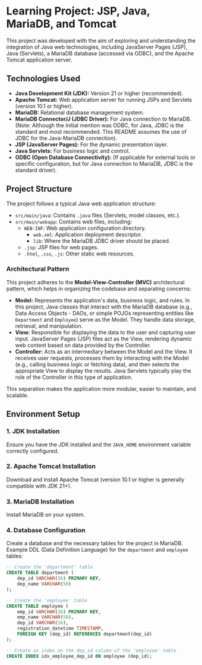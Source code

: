 # Learning Project: JSP, Java, MariaDB, and Tomcat

This project was developed with the aim of exploring and understanding the integration of Java web technologies, including JavaServer Pages (JSP), Java (Servlets), a MariaDB database (accessed via ODBC), and the Apache Tomcat application server.

## Technologies Used

* **Java Development Kit (JDK):** Version 21 or higher (recommended).
* **Apache Tomcat:** Web application server for running JSPs and Servlets (version 10.1 or higher).
* **MariaDB:** Relational database management system.
* **MariaDB Connector/J (JDBC Driver):** For Java connection to MariaDB. (Note: Although the initial mention was ODBC, for Java, JDBC is the standard and most recommended. This README assumes the use of JDBC for the Java-MariaDB connection).
* **JSP (JavaServer Pages):** For the dynamic presentation layer.
* **Java Servlets:** For business logic and control.
* **ODBC (Open Database Connectivity):** (If applicable for external tools or specific configuration, but for Java connection to MariaDB, JDBC is the standard driver).

## Project Structure

The project follows a typical Java web application structure:

* `src/main/java`: Contains `.java` files (Servlets, model classes, etc.).
* `src/main/webapp`: Contains web files, including:
    * `WEB-INF`: Web application configuration directory.
        * `web.xml`: Application deployment descriptor.
        * `lib`: Where the MariaDB JDBC driver should be placed.
    * `.jsp`: JSP files for web pages.
    * `.html`, `.css`, `.js`: Other static web resources.

### Architectural Pattern

This project adheres to the **Model-View-Controller (MVC)** architectural pattern, which helps in organizing the codebase and separating concerns:

* **Model:** Represents the application's data, business logic, and rules. In this project, Java classes that interact with the MariaDB database (e.g., Data Access Objects - DAOs, or simple POJOs representing entities like `Department` and `Employee`) serve as the Model. They handle data storage, retrieval, and manipulation.
* **View:** Responsible for displaying the data to the user and capturing user input. JavaServer Pages (JSP) files act as the View, rendering dynamic web content based on data provided by the Controller.
* **Controller:** Acts as an intermediary between the Model and the View. It receives user requests, processes them by interacting with the Model (e.g., calling business logic or fetching data), and then selects the appropriate View to display the results. Java Servlets typically play the role of the Controller in this type of application.

This separation makes the application more modular, easier to maintain, and scalable.

## Environment Setup

### 1. JDK Installation

Ensure you have the JDK installed and the `JAVA_HOME` environment variable correctly configured.

### 2. Apache Tomcat Installation

Download and install Apache Tomcat (version 10.1 or higher is generally compatible with JDK 21+).

### 3. MariaDB Installation

Install MariaDB on your system.

### 4. Database Configuration

Create a database and the necessary tables for the project in MariaDB. Example DDL (Data Definition Language) for the `department` and `employee` tables:

```sql
-- Create the 'department' table
CREATE TABLE department (
    dep_id VARCHAR(36) PRIMARY KEY,
    dep_name VARCHAR(50)
);

-- Create the 'employee' table
CREATE TABLE employee (
    emp_id VARCHAR(36) PRIMARY KEY,
    emp_name VARCHAR(50),
    dep_id VARCHAR(36),
    registration_datetime TIMESTAMP,
    FOREIGN KEY (dep_id) REFERENCES department(dep_id)
);

-- Create an index on the dep_id column of the 'employee' table
CREATE INDEX idx_employee_dep_id ON employee (dep_id);
